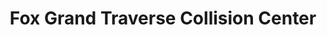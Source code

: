 ---
title: "Fox Grand Traverse Collision Center"
url: /traverse-city/fox-grand-traverse-collision-center/
shop: car repair
---
